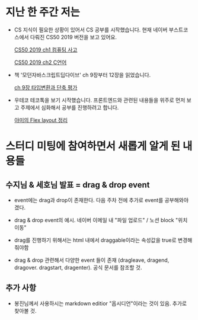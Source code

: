 # 지난 한 주간 저는

- CS 지식이 필요한 상황이 있어서 CS 공부를 시작했습니다. 현재 네이버 부스트코스에서 다뤄진 CS50 2019 버전을 보고 있어요.

    [CS50 2019 ch1 컴퓨팅 사고](https://min-z.notion.site/CS50-2019-ch1-20412e5e047d43a6955befca358de515)

    [CS50 2019 ch2 C언어](https://min-z.notion.site/CS50-2019-ch2-C-a0e9521c418544a5b2f41f49f9b2cf3d)

- 책 '모던자바스크립트딥다이브' ch 9장부터 12장을 읽었습니다.

    [ch  9장 타입변환과 단축 평가](https://min-z.notion.site/01-66d7a6bdc7d04f06a9a5da14fdb462b8)

- 우테코 테코톡을 보기 시작했습니다. 프론트엔드와 관련된 내용들을 위주로 먼저 보고 주제에서 심화해서 공부를 진행하려고 합니다.

    [야미의 Flex layout 정리](https://min-z.notion.site/10-Flex-layout-d26814caeaad42988f695eeb6f4cb4e0)

# 스터디 미팅에 참여하면서 새롭게 알게 된 내용들

## 수지님 & 세호님 발표 = drag & drop event

- event에는 drag과 drop이 존재한다. 다음 주차 전에 추가로 event를 공부해와야겠다.

- drag & drop event의 예시. 네이버 이메일 내 "파일 업로드" / 노션 block "위치 이동"

- drag를 진행하기 위해서는 html 내에서 draggable이라는 속성값을 true로 변경해줘야함

- drag & drop 관련해서 다양한 event 들이 존재 (dragleave, dragend, dragover. dragstart, dragenter). 공식 문서를 참조할 것.

## 추가 사항

- 봉진님께서 사용하시는 markdown editior "옵시디언"이라는 것이 있음. 추가로 찾아볼 것.